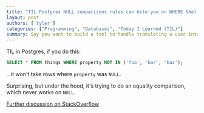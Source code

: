 ```yaml
---
title: "TIL Postgres NULL comparisons rules can bite you on WHERE &hellip; NOT IN"
layout: post
authors: ['tyler']
categories: ["Programming", "Databases", "Today I Learned (TIL)"]
summary: Say you want to build a tool to handle translating a user interface. Whether in a native app or on the web, this seems like it should be pretty simple. You'll take each string in your UI, run it through a function that looks the string up in the user's preferred language, and you're done.
---
```


TIL in Postgres, if you do this:

```sql
SELECT * FROM things WHERE property NOT IN ('foo', 'bar', 'baz');
```

…it won't take rows where `property` was `NULL`. 

Surprising, but under the hood, it's trying to do an equality comparison, which never works on `NULL`.

[Further discussion on StackOverflow](https://stackoverflow.com/questions/17170856/using-the-not-in-operator-on-a-column-with-null-values)
